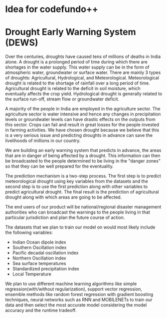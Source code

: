 # Idea for codefundo++

# Drought Early Warning System (DEWS)

Over the centuries, droughts have caused tens of millions of deaths in India alone. A drought is a prolonged period of time during which there are shortages in the water supply. This water supply can be in the form of atmospheric water, groundwater or surface water. There are mainly 3 types of droughts: Agricultural, Hydrological, and Meteorological. Meteorological drought is related to the shortage of rainfall over a long period of time. Agricultural drought is related to the deficit in soil moisture, which eventually affects the crop yield. Hydrological drought is generally related to the surface run-off, stream flow or groundwater deficit.

A majority of the people in India are employed in the agriculture sector. The agriculture sector is water intensive and hence any changes in precipitation levels or groundwater levels can have drastic effects on the outputs from this sector. Crops can fail and result in great losses for the people invested in farming activities. We have chosen drought because we believe that this is a very serious issue and predicting droughts in advance can save the livelihoods of millions in our country.

We are building an early warning system that predicts in advance, the areas that are in danger of being affected by a drought. This information can then be broadcasted to the people determined to be living in the "danger zones" so that they can be well prepared for the eventuality. 

The prediction mechanism is a two-step process. The first step is to predict meteorological drought using key variables from the datasets and the second step is to use the first prediction along with other variables to predict agricultural drought. The final result is the prediction of agricultural drought along with which areas are going to be affected.

The end users of our product will be national/regional disaster management authorities who can broadcast the warnings to the people living in that particular jurisdiction and plan the future course of action.

The datasets that we plan to train our model on would most likely include the following variables: 
- Indian Ocean dipole index
- Southern Oscillation index
- Pacific decadal oscillation index
- Northern Oscillation index
- Sea surface temperatures
- Standardized precipitation index
- Local Temperature

We plan to use different machine learning algorithms like simple regression(with/without regularization), support vector regression, ensemble methods like random forest regression with gradient boosting techniques, neural networks such as RNN and MOBILENETs to train our data and then select the most accurate model considering the model accuracy and the runtime tradeoff.
